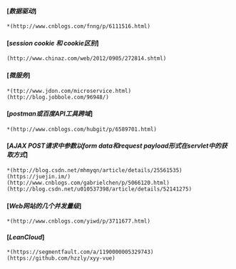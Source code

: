 #### [*数据驱动*]
	*(http://www.cnblogs.com/fnng/p/6111516.html)
#### [*session cookie 和  cookie区别*]
	(http://www.chinaz.com/web/2012/0905/272814.shtml)
#### [*微服务*]
	*(ttp://www.jdon.com/microservice.html)(http://blog.jobbole.com/96948/)
#### [*postman或百度API工具跨域*]
	*(http://www.cnblogs.com/hubgit/p/6589701.html)
#### [*AJAX POST请求中参数以form data和request payload形式在servlet中的获取方式*]
	*(http://blog.csdn.net/mhmyqn/article/details/25561535)(https://juejin.im/)
	(http://www.cnblogs.com/gabrielchen/p/5066120.html)(http://blog.csdn.net/u010537398/article/details/52141275)
#### [*Web网站的几个并发量级*]
	*(http://www.cnblogs.com/yiwd/p/3711677.html)
#### [*LeanCloud*]
	*(https://segmentfault.com/a/1190000005329743)(https://github.com/hzzly/xyy-vue)




